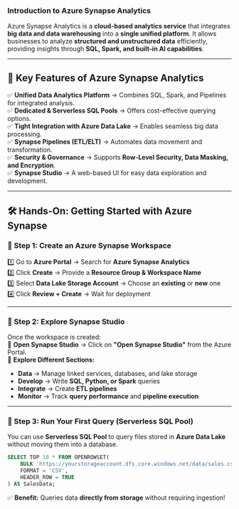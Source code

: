 ### **Introduction to Azure Synapse Analytics**  

Azure Synapse Analytics is a **cloud-based analytics service** that integrates **big data and data warehousing** into a **single unified platform**. It allows businesses to analyze **structured and unstructured data** efficiently, providing insights through **SQL, Spark, and built-in AI capabilities**.  

---

## **🔹 Key Features of Azure Synapse Analytics**  

✅ **Unified Data Analytics Platform** → Combines SQL, Spark, and Pipelines for integrated analysis.  
✅ **Dedicated & Serverless SQL Pools** → Offers cost-effective querying options.  
✅ **Tight Integration with Azure Data Lake** → Enables seamless big data processing.  
✅ **Synapse Pipelines (ETL/ELT)** → Automates data movement and transformation.  
✅ **Security & Governance** → Supports **Row-Level Security, Data Masking, and Encryption**.  
✅ **Synapse Studio** → A web-based UI for easy data exploration and development.  

---

## **🛠️ Hands-On: Getting Started with Azure Synapse**  

### **🔸 Step 1: Create an Azure Synapse Workspace**  
1️⃣ Go to **Azure Portal** → Search for **Azure Synapse Analytics**  
2️⃣ Click **Create** → Provide a **Resource Group & Workspace Name**  
3️⃣ Select **Data Lake Storage Account** → Choose an **existing** or **new** one  
4️⃣ Click **Review + Create** → Wait for deployment  

---

### **🔸 Step 2: Explore Synapse Studio**  
Once the workspace is created:  
📌 **Open Synapse Studio** → Click on **"Open Synapse Studio"** from the Azure Portal.  
📌 **Explore Different Sections:**  
   - **Data** → Manage linked services, databases, and lake storage  
   - **Develop** → Write **SQL, Python, or Spark** queries  
   - **Integrate** → Create **ETL pipelines**  
   - **Monitor** → Track **query performance** and **pipeline execution**  

---

### **🔸 Step 3: Run Your First Query (Serverless SQL Pool)**  
You can use **Serverless SQL Pool** to query files stored in **Azure Data Lake** without moving them into a database.  

```sql
SELECT TOP 10 * FROM OPENROWSET(
    BULK 'https://yourstorageaccount.dfs.core.windows.net/data/sales.csv',
    FORMAT = 'CSV',
    HEADER_ROW = TRUE
) AS SalesData;
```
✅ **Benefit:** Queries data **directly from storage** without requiring ingestion!  


